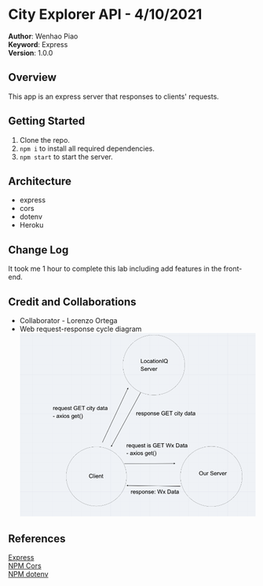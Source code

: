 # City Explorer API - 4/10/2021   

**Author**: Wenhao Piao   
**Keyword**: Express    
**Version**: 1.0.0    

## Overview
This app is an express server that responses to clients' requests.

## Getting Started    
1. Clone the repo.    
2. `npm i` to install all required dependencies.      
3. `npm start` to start the server.   

## Architecture
* express   
* cors    
* dotenv
* Heroku

## Change Log
It took me 1 hour to complete this lab including add features in the front-end.

## Credit and Collaborations
* Collaborator - Lorenzo Ortega 
* Web request-response cycle diagram   
![request-response-cycle](./request-response-cycle1.png)   

## References   
[Express](https://expressjs.com/en/starter/hello-world.html)    
[NPM Cors](https://www.npmjs.com/package/cors)    
[NPM dotenv](https://www.npmjs.com/package/dotenv)    

